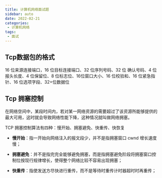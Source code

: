 ```yaml
---
title: 计算机网络面试题
sidebar: auto
date: 2022-02-21
categories:
 - 计算机网络
tags:
 - 面试
---
```




## Tcp数据包的格式

16 位来源连接端口，16 位目标连接端口、32 位序列号码、32 位 确认号码、4 位报头长度、4 位保留位、8 位标志位、16位窗口大小、16 位校验和、16 位紧急指针、16 位选项字段、32+位数据位



## Tcp 拥塞控制

在网络空间中，某段时间内，若对某一网络资源的需要超过了该资源所能够提供的最大可用，这时就会导致网络性能下降，这种情况就叫做网络拥塞。

TCP 拥塞控制算法有四种：慢开始、拥塞避免、快重传、快恢复

- **慢开始**：指一开始向网络注入的报文段少，并不是指拥塞窗口 cwnd 增长速度慢；

- **拥塞避免**：并不是指完完全能够避免拥塞，而是指拥塞避免阶段将拥塞窗口控制位按现行规律增长，使得整个网络比较不容易出现拥塞；

- **快重传**：指使发送方尽快进行重传，而不是等待时重传计时器超时时再重传；

